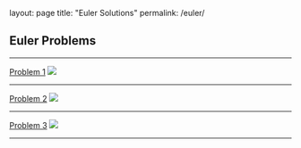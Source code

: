 layout: page
title: "Euler Solutions"
permalink: /euler/

## Euler Problems

---

[Problem 1](/1)
<img src="images/dummy_thumbnail.jpg?raw=true"/>

---
[Problem 2](/2)
<img src="images/dummy_thumbnail.jpg?raw=true"/>

---
[Problem 3](/3)
<img src="images/dummy_thumbnail.jpg?raw=true"/>

---